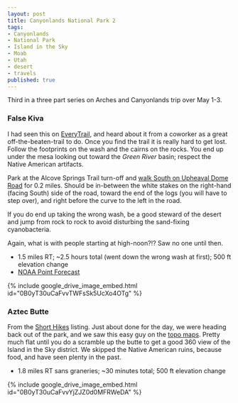 ```yaml
---
layout: post
title: Canyonlands National Park 2
tags:
- Canyonlands
- National Park
- Island in the Sky
- Moab
- Utah
- desert
- travels
published: true
---
```

Third in a three part series on Arches and Canyonlands trip over May 1-3.

### False Kiva
I had seen this on [EveryTrail](http://www.everytrail.com/guide/false-kiva-hike),
and heard about it from a coworker as a great off-the-beaten-trail to do.
Once you find the trail it is really hard to get lost. Follow the footprints
on the wash and the cairns on the rocks. You end up under the mesa looking
out toward the _Green River_ basin; respect the Native American artifacts.

Park at the Alcove Springs Trail turn-off and
[walk South on Upheaval Dome Road](https://goo.gl/maps/B5sk7)
for 0.2 miles. Should be in-between the white stakes on the right-hand
(facing South) side of the road, toward the end of the logs
(you will have to step over), and right before the curve to the left in the road.

If you do end up taking the wrong wash, be a good steward of the desert and
jump from rock to rock to avoid disturbing the sand-fixing cyanobacteria.

Again, what is with people starting at high-noon?!? Saw no one until then.

- 1.5 miles RT; ~2.5 hours total (went down the wrong wash at first); 500 ft elevation change
- [NOAA Point Forecast](http://forecast.weather.gov/MapClick.php?lat=38.4234073&lon=-109.9081597)

{% include google_drive_image_embed.html id="0B0yT30uCaFvvTWFsSk5UcXo4OTg" %}


### Aztec Butte
From the [Short Hikes](http://www.nps.gov/cany/planyourvisit/iskyshorthikes.htm)
listing. Just about done for the day, we were heading back out of the park, and
we saw this easy guy on the
[topo maps](https://www.dropbox.com/sc/k4rmnpwx6ki30tg/AAAxp1rx8XanxeOCiotZcPtXa).
Pretty much flat until you do a scramble up the butte to get a good 360 view
of the Island in the Sky district. We skipped the Native American ruins,
because food, and have seen plenty in the past.

- 1.8 miles RT sans graneries; ~30 minutes total; 500 ft elevation change

{% include google_drive_image_embed.html id="0B0yT30uCaFvvYjZJZ0d0MFRWeDA" %}

